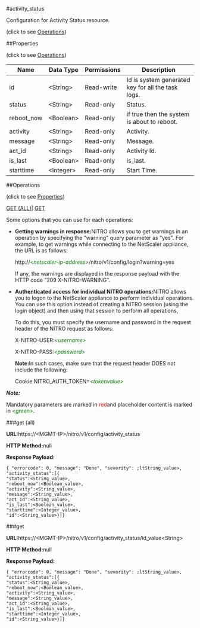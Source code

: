 #activity_status



Configuration for Activity Status resource.

<span>(click to see [Operations](#operations))</span>



##Properties 

<span>(click to see [Operations](#operations))</span>





<table><thead><tr><th>Name</th><th>Data Type</th><th>Permissions</th><th>Description</th></tr></thead><tbody><tr><td>id</td><td>&lt;String></td><td>Read-write</td><td>Id is system generated key for all the task logs.</td></tr><tr><td>status</td><td>&lt;String></td><td>Read-only</td><td>Status.</td></tr><tr><td>reboot_now</td><td>&lt;Boolean></td><td>Read-only</td><td>if true then the system is about to reboot.</td></tr><tr><td>activity</td><td>&lt;String></td><td>Read-only</td><td>Activity.</td></tr><tr><td>message</td><td>&lt;String></td><td>Read-only</td><td>Message.</td></tr><tr><td>act_id</td><td>&lt;String></td><td>Read-only</td><td>Activity Id.</td></tr><tr><td>is_last</td><td>&lt;Boolean></td><td>Read-only</td><td>is_last.</td></tr><tr><td>starttime</td><td>&lt;Integer></td><td>Read-only</td><td>Start Time.</td></tr></tbody></table>

##Operations 

<span>(click to see [Properties](#properties))</span>





[GET (ALL)](#get-all)| [GET](#get)





Some options that you can use for each operations:

<ul><li><p><b>Getting warnings in response:</b>NITRO allows you to get warnings in an operation by specifying the "warning" query parameter as "yes". For example, to get warnings while connecting to the NetScaler appliance, the URL is as follows:</p><p>http://<span style="color:green;font-style:italic;">&lt;netscaler-ip-address&gt;</span>/nitro/v1/config/login?warning=yes</p><p>If any, the warnings are displayed in the response payload with the HTTP code "209 X-NITRO-WARNING".</p></li><li><p><b>Authenticated access for individual NITRO operations:</b>NITRO allows you to logon to the NetScaler appliance to perform individual operations. You can use this option instead of creating a NITRO session (using the login object) and then using that session to perform all operations,</p><p>To do this, you must specify the username and password in the request header of the NITRO request as follows:</p><p>X-NITRO-USER:<span style="color:green;font-style:italic;">&lt;username&gt;</span></p><p>X-NITRO-PASS:<span style="color:green;font-style:italic;">&lt;password&gt;</span></p><p><b>Note:</b>In such cases, make sure that the request header DOES not include the following:</p><p>Cookie:NITRO_AUTH_TOKEN=<span style="color:green;font-style:italic;">&lt;tokenvalue&gt;</span></p></li></ul>







***Note:*** 

Mandatory parameters are marked in <span style="color:#FF0000;">red</span>and placeholder content is marked in <span style="color:green;font-style:italic">&lt;green&gt;</span>.



###get (all)







<b>URL:</b>https://&lt;MGMT-IP&gt;/nitro/v1/config/activity_status

<b>HTTP Method:</b>null

<b>Response Payload: </b>
```
{ "errorcode": 0, "message": "Done", "severity": ;ltString_value>, "activity_status":[{
"status":<String_value>,
"reboot_now":<Boolean_value>,
"activity":<String_value>,
"message":<String_value>,
"act_id":<String_value>,
"is_last":<Boolean_value>,
"starttime":<Integer_value>,
"id":<String_value>}]}
```







###get







<b>URL:</b>https://&lt;MGMT-IP&gt;/nitro/v1/config/activity_status/id_value&lt;String&gt;

<b>HTTP Method:</b>null

<b>Response Payload: </b>
```
{ "errorcode": 0, "message": "Done", "severity": ;ltString_value>, "activity_status":[{
"status":<String_value>,
"reboot_now":<Boolean_value>,
"activity":<String_value>,
"message":<String_value>,
"act_id":<String_value>,
"is_last":<Boolean_value>,
"starttime":<Integer_value>,
"id":<String_value>}]}
```







